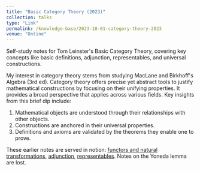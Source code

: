 ```yaml
---
title: "Basic Category Theory (2023)"
collection: talks
type: "Link"
permalink: /knowledge-base/2023-10-01-category-theory-2023
venue: "Online"
---
```


Self-study notes for Tom Leinster's Basic Category Theory, covering key concepts like basic definitions, adjunction, representables, and universal constructions.

My interest in category theory stems from studying MacLane and Birkhoff's Algebra (3rd ed). Category theory offers precise yet abstract tools to justify mathematical constructions by focusing on their unifying properties. It provides a broad perspective that applies across various fields. Key insights from this brief dip include:

1. Mathematical objects are understood through their relationships with other objects.
2. Constructions are anchored in their universal properties.
3. Definitions and axioms are validated by the theorems they enable one to prove.

These earlier notes are served in notion: [functors and natural transformations](https://living-crowley-d58.notion.site/Categories-Functors-Natural-Transformations-22085f9d472f45168044b3747f0cf96d), [adjunction](https://living-crowley-d58.notion.site/Adjoint-bce6a8a1046e4794ae7c9a09291da978?pvs=4), [representables](https://living-crowley-d58.notion.site/Representables-4ee977c16a08482da8e7e7e6f8570fda). Notes on the Yoneda lemma are lost. 